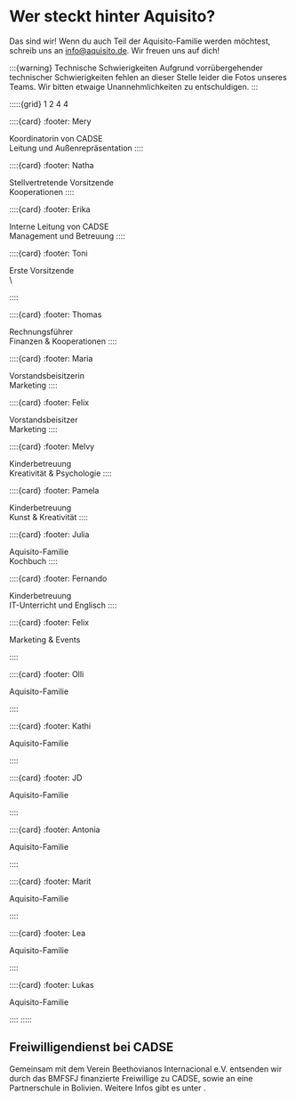 # Wer steckt hinter Aquisito?

Das sind wir! Wenn du auch Teil der Aquisito-Familie werden möchtest, schreib uns an info@aquisito.de. Wir freuen uns auf dich!

:::{warning} Technische Schwierigkeiten
Aufgrund vorrübergehender technischer Schwierigkeiten fehlen an dieser Stelle leider die Fotos unseres Teams. Wir bitten etwaige Unannehmlichkeiten zu entschuldigen.
:::

:::::{grid} 1 2 4 4

::::{card}
:footer: Mery

Koordinatorin von CADSE\
Leitung und Außenrepräsentation
::::


::::{card}
:footer: Natha

Stellvertretende Vorsitzende\
Kooperationen
::::

::::{card}
:footer: Erika

Interne Leitung von CADSE\
Management und Betreuung
::::


::::{card}
:footer: Toni

Erste Vorsitzende\
\

::::

::::{card}
:footer: Thomas

Rechnungsführer\
Finanzen & Kooperationen
::::


::::{card}
:footer: Maria

Vorstandsbeisitzerin\
Marketing
::::

::::{card}
:footer: Felix

Vorstandsbeisitzer\
Marketing
::::


::::{card}
:footer: Melvy

Kinderbetreuung\
Kreativität & Psychologie
::::

::::{card}
:footer: Pamela

Kinderbetreuung\
Kunst & Kreativität
::::

::::{card}
:footer: Julia

Aquisito-Familie\
Kochbuch
::::

::::{card}
:footer: Fernando

Kinderbetreuung\
IT-Unterricht und Englisch
::::


::::{card}
:footer: Felix

Marketing & Events

::::


::::{card}
:footer: Olli

Aquisito-Familie

::::


::::{card}
:footer: Kathi

Aquisito-Familie

::::


::::{card}
:footer: JD

Aquisito-Familie

::::


::::{card}
:footer: Antonia

Aquisito-Familie

::::


::::{card}
:footer: Marit

Aquisito-Familie

::::


::::{card}
:footer: Lea

Aquisito-Familie

::::


::::{card}
:footer: Lukas

Aquisito-Familie
 
::::
:::::


## Freiwilligendienst bei CADSE

Gemeinsam mit dem Verein Beethovianos Internacional e.V. entsenden wir durch das BMFSFJ finanzierte Freiwillige zu CADSE, sowie an eine Partnerschule in Bolivien. Weitere Infos gibt es unter [](volunteers.md).
